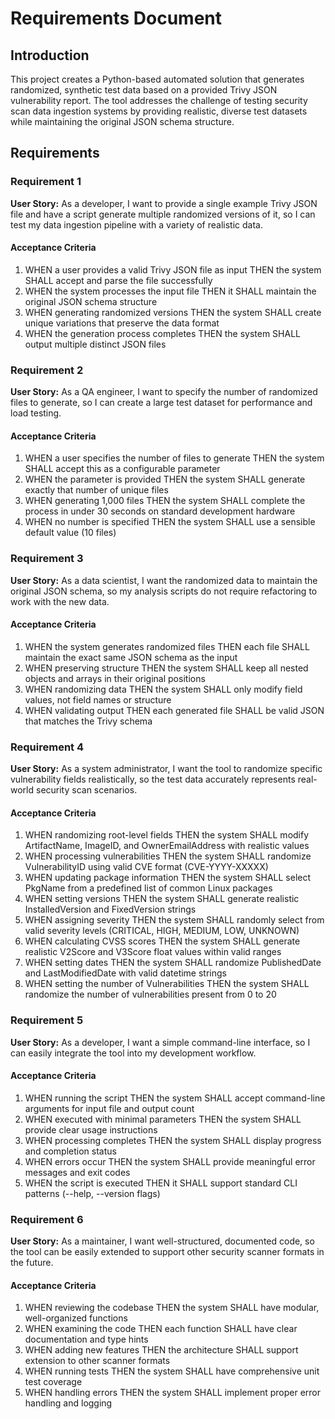 # Requirements Document

## Introduction

This project creates a Python-based automated solution that generates randomized, synthetic test data based on a provided Trivy JSON vulnerability report. The tool addresses the challenge of testing security scan data ingestion systems by providing realistic, diverse test datasets while maintaining the original JSON schema structure.

## Requirements

### Requirement 1

**User Story:** As a developer, I want to provide a single example Trivy JSON file and have a script generate multiple randomized versions of it, so I can test my data ingestion pipeline with a variety of realistic data.

#### Acceptance Criteria

1. WHEN a user provides a valid Trivy JSON file as input THEN the system SHALL accept and parse the file successfully
2. WHEN the system processes the input file THEN it SHALL maintain the original JSON schema structure
3. WHEN generating randomized versions THEN the system SHALL create unique variations that preserve the data format
4. WHEN the generation process completes THEN the system SHALL output multiple distinct JSON files

### Requirement 2

**User Story:** As a QA engineer, I want to specify the number of randomized files to generate, so I can create a large test dataset for performance and load testing.

#### Acceptance Criteria

1. WHEN a user specifies the number of files to generate THEN the system SHALL accept this as a configurable parameter
2. WHEN the parameter is provided THEN the system SHALL generate exactly that number of unique files
3. WHEN generating 1,000 files THEN the system SHALL complete the process in under 30 seconds on standard development hardware
4. WHEN no number is specified THEN the system SHALL use a sensible default value (10 files)

### Requirement 3

**User Story:** As a data scientist, I want the randomized data to maintain the original JSON schema, so my analysis scripts do not require refactoring to work with the new data.

#### Acceptance Criteria

1. WHEN the system generates randomized files THEN each file SHALL maintain the exact same JSON schema as the input
2. WHEN preserving structure THEN the system SHALL keep all nested objects and arrays in their original positions
3. WHEN randomizing data THEN the system SHALL only modify field values, not field names or structure
4. WHEN validating output THEN each generated file SHALL be valid JSON that matches the Trivy schema

### Requirement 4

**User Story:** As a system administrator, I want the tool to randomize specific vulnerability fields realistically, so the test data accurately represents real-world security scan scenarios.

#### Acceptance Criteria

1. WHEN randomizing root-level fields THEN the system SHALL modify ArtifactName, ImageID, and OwnerEmailAddress with realistic values
2. WHEN processing vulnerabilities THEN the system SHALL randomize VulnerabilityID using valid CVE format (CVE-YYYY-XXXXX)
3. WHEN updating package information THEN the system SHALL select PkgName from a predefined list of common Linux packages
4. WHEN setting versions THEN the system SHALL generate realistic InstalledVersion and FixedVersion strings
5. WHEN assigning severity THEN the system SHALL randomly select from valid severity levels (CRITICAL, HIGH, MEDIUM, LOW, UNKNOWN)
6. WHEN calculating CVSS scores THEN the system SHALL generate realistic V2Score and V3Score float values within valid ranges
7. WHEN setting dates THEN the system SHALL randomize PublishedDate and LastModifiedDate with valid datetime strings
8. WHEN setting the number of Vulnerabilities THEN the system SHALL randomize the number of vulnerabilities present from 0 to 20

### Requirement 5

**User Story:** As a developer, I want a simple command-line interface, so I can easily integrate the tool into my development workflow.

#### Acceptance Criteria

1. WHEN running the script THEN the system SHALL accept command-line arguments for input file and output count
2. WHEN executed with minimal parameters THEN the system SHALL provide clear usage instructions
3. WHEN processing completes THEN the system SHALL display progress and completion status
4. WHEN errors occur THEN the system SHALL provide meaningful error messages and exit codes
5. WHEN the script is executed THEN it SHALL support standard CLI patterns (--help, --version flags)

### Requirement 6

**User Story:** As a maintainer, I want well-structured, documented code, so the tool can be easily extended to support other security scanner formats in the future.

#### Acceptance Criteria

1. WHEN reviewing the codebase THEN the system SHALL have modular, well-organized functions
2. WHEN examining the code THEN each function SHALL have clear documentation and type hints
3. WHEN adding new features THEN the architecture SHALL support extension to other scanner formats
4. WHEN running tests THEN the system SHALL have comprehensive unit test coverage
5. WHEN handling errors THEN the system SHALL implement proper error handling and logging